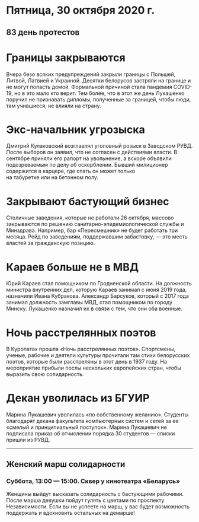 # Пятница, 30 октября 2020 г.
## 83 день протестов



# Границы закрываются

Вчера безо всяких предупреждений закрыли границы с Польшей, Литвой, Латвией и Украиной. Десятки белорусов застряли на границе и не могут попасть домой. Формальной причиной стала пандемия COVID-19, но в это мало кто верит. Тем более, что в этот же день Лукашенко поручил не признавать дипломы, полученные за границей, чтобы люди, там учившиеся, не влияли на страну.

# Экс-начальник угрозыска

Дмитрий Кулаковский возглавлял уголовный розыск в Заводском РУВД. После выборов он заявил, что не согласен с действиями власти. В сентябре приняли его рапорт на увольнение, а вскоре объявили подозреваемым по делу об оскорблении. Бывший милиционер содержится в карцере, где спать он может только   
на табуретке или на бетонном полу.

# Закрывают бастующий бизнес

Столичные заведения, которые не работали 26 октября, массово закрываются по решению санитарно-эпидемиологической службы и Минздрава. Например, бар «Пересмешник» не будет работать  три месяца. Рейд по заведениям, поддержавшим забастовку, — это месть властей за гражданскую позицию.

# Караев больше не в МВД

Юрий Караев стал помощником по Гродненской области. На должность министра внутренних дел, которую Караев занимал с июня 2019 года, назначили Ивана Кубракова. Александр Барсуков, который с 2017 года занимал должность замглавы МВД, стал помощником по городу Минску. Лукашенко назначил их в связи с тем, что они оба военные.

# Ночь расстрелянных поэтов

В Куропатах прошла «Ночь расстрелянных поэтов». Спортсмены, ученые, рабочие и деятели культуры прочитали там стихи белорусских поэтов, которые были расстреляны в этот день в 1937 году. На мероприятие прибыли послы нескольких европейских стран, чтобы выразить свою солидарность.

# Декан уволилась из БГУИР

Марина Лукашевич уволилась «по собственному желанию». Студенты благодарят декана факультета компьютерных систем и сетей за ее «смелый и принципиальный поступок». Марина Лукашевич не подписала приказ об отчислении порядка 30 студентов — списки пришли из РУВД.

---

## Женский марш солидарности

### Суббота, 13:00 — 15:00. Сквер у кинотеатра «Беларусь»

Женщины выйдут высказать солидарность с бастующими рабочими. После марша девушки пойдут гулять с цветами по проспекту Независимости. Если вы не успеете на марш, у вас будет возможность поддержать и вдохновить остальных на демарше\!

